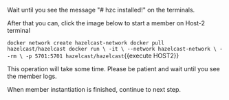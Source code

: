 Wait until you see the message "# hzc installed!" on the terminals.

After that you can,
click the image below to start a member on Host-2 terminal

`docker network create hazelcast-network
docker pull hazelcast/hazelcast
docker run \
-it \
--network hazelcast-network \
--rm \
-p 5701:5701 hazelcast/hazelcast`{{execute HOST2}}


This operation will take some time. Please be patient and wait until you see the member logs.

When member instantiation is finished, continue to next step.
